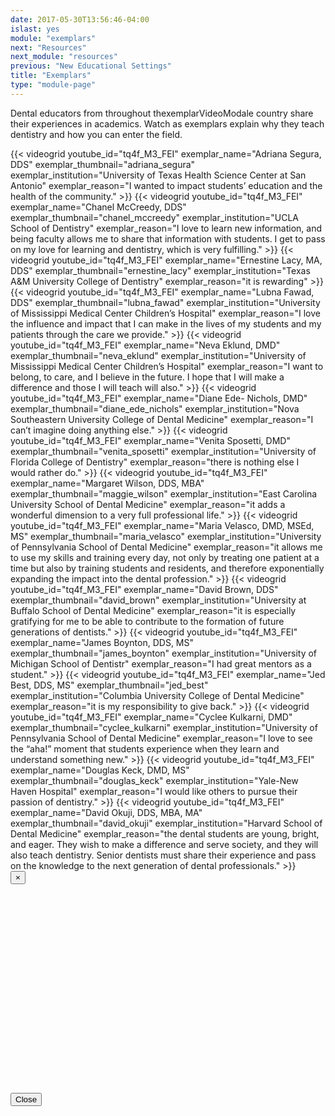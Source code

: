 ```yaml
---
date: 2017-05-30T13:56:46-04:00
islast: yes
module: "exemplars"
next: "Resources"
next_module: "resources"
previous: "New Educational Settings"
title: "Exemplars"
type: "module-page"
---
```


Dental educators from throughout thexemplarVideoModale country share their experiences in academics.  Watch as exemplars explain why they teach dentistry and how you can enter the field.

<!-- Button trigger modal -->

<div class="grid clearfix">
{{< videogrid youtube_id="tq4f_M3_FEI" exemplar_name="Adriana Segura, DDS" exemplar_thumbnail="adriana_segura" exemplar_institution="University of Texas Health Science Center at San Antonio" exemplar_reason="I wanted to impact students’ education and the health of the community." >}}
{{< videogrid youtube_id="tq4f_M3_FEI" exemplar_name="Chanel McCreedy, DDS" exemplar_thumbnail="chanel_mccreedy" exemplar_institution="UCLA School of Dentistry" exemplar_reason="I love to learn new information, and being faculty allows me to share that information with students.  I get to pass on my love for learning and dentistry, which is very fulfilling." >}}
{{< videogrid youtube_id="tq4f_M3_FEI" exemplar_name="Ernestine Lacy, MA, DDS" exemplar_thumbnail="ernestine_lacy" exemplar_institution="Texas A&M University College of Dentistry" exemplar_reason="it is rewarding" >}}
{{< videogrid youtube_id="tq4f_M3_FEI" exemplar_name="Lubna Fawad, DDS" exemplar_thumbnail="lubna_fawad" exemplar_institution="University of Mississippi Medical Center Children’s Hospital" exemplar_reason="I love the influence and impact that I can make in the lives of my students and my patients through the care we provide." >}}
{{< videogrid youtube_id="tq4f_M3_FEI" exemplar_name="Neva Eklund, DMD" exemplar_thumbnail="neva_eklund" exemplar_institution="University of Mississippi Medical Center Children’s Hospital" exemplar_reason="I want to belong, to care, and I believe in the future.  I hope that I will make a difference and those I will teach will also." >}}
{{< videogrid youtube_id="tq4f_M3_FEI" exemplar_name="Diane Ede- Nichols, DMD" exemplar_thumbnail="diane_ede_nichols" exemplar_institution="Nova Southeastern University College of Dental Medicine" exemplar_reason="I can’t imagine doing anything else." >}}
{{< videogrid youtube_id="tq4f_M3_FEI" exemplar_name="Venita Sposetti, DMD" exemplar_thumbnail="venita_sposetti" exemplar_institution="University of Florida College of Dentistry" exemplar_reason="there is nothing else I would rather do." >}}
{{< videogrid youtube_id="tq4f_M3_FEI" exemplar_name="Margaret Wilson, DDS, MBA" exemplar_thumbnail="maggie_wilson" exemplar_institution="East Carolina University School of Dental Medicine" exemplar_reason="it adds a wonderful dimension to a very full professional life." >}}
{{< videogrid youtube_id="tq4f_M3_FEI" exemplar_name="Maria Velasco, DMD, MSEd, MS" exemplar_thumbnail="maria_velasco" exemplar_institution="University of Pennsylvania School of Dental Medicine" exemplar_reason="it allows me to use my skills and training every day, not only by treating one patient at a time but also by training students and residents, and therefore exponentially expanding the impact into the dental profession." >}}
{{< videogrid youtube_id="tq4f_M3_FEI" exemplar_name="David Brown, DDS" exemplar_thumbnail="david_brown" exemplar_institution="University at Buffalo School of Dental Medicine" exemplar_reason="it is especially gratifying for me to be able to contribute to the formation of future generations of dentists." >}}
{{< videogrid youtube_id="tq4f_M3_FEI" exemplar_name="James Boynton, DDS, MS" exemplar_thumbnail="james_boynton" exemplar_institution="University of Michigan School of Dentistr" exemplar_reason="I had great mentors as a student." >}}
{{< videogrid youtube_id="tq4f_M3_FEI" exemplar_name="Jed Best, DDS, MS" exemplar_thumbnail="jed_best" exemplar_institution="Columbia University College of Dental Medicine" exemplar_reason="it is my responsibility to give back." >}}
{{< videogrid youtube_id="tq4f_M3_FEI" exemplar_name="Cyclee Kulkarni, DMD" exemplar_thumbnail="cyclee_kulkarni" exemplar_institution="University of Pennsylvania School of Dental Medicine" exemplar_reason="I love to see the “aha!” moment that students experience when they learn and understand something new." >}}
{{< videogrid youtube_id="tq4f_M3_FEI" exemplar_name="Douglas Keck, DMD, MS" exemplar_thumbnail="douglas_keck" exemplar_institution="Yale-New Haven Hospital" exemplar_reason="I would like others to pursue their passion of dentistry." >}}
{{< videogrid youtube_id="tq4f_M3_FEI" exemplar_name="David Okuji, DDS, MBA, MA" exemplar_thumbnail="david_okuji" exemplar_institution="Harvard School of Dental Medicine" exemplar_reason="the dental students are young, bright, and eager. They wish to make a difference and serve society, and they will also teach dentistry.  Senior dentists must share their experience and pass on the knowledge to the next generation of dental professionals." >}}
</div>

<!-- Modal -->
<div class="modal" id="exemplarVideoModal" tabindex="-1" role="dialog" aria-labelledby="exemplarVideo">
  <div class="modal-dialog" role="document">
    <div class="modal-content">
      <div class="modal-header">
        <button type="button" class="close close-video" data-dismiss="modal" aria-label="Close"><span aria-hidden="true">&times;</span></button>
        <h4 class="modal-title" id="exemplarVideo"></h4>
      </div>
      <div class="modal-body">
	<iframe class='exemplars-video' src='' 
		allowfullscreen
		frameborder="0"
		width="560"
		height="315"></iframe>
      </div>
      <div class="modal-footer">
        <button type="button" class="close-video btn btn-default center-block" data-dismiss="modal">Close</button>
      </div>
    </div>
  </div>
</div>